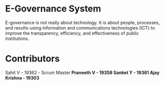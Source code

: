 # E-Governance System 
E-governance is not really about technology. It is about people, processes, and results-using information and communications technologies (ICT) to improve the transparency, efficiency, and effectiveness of public institutions. 

# Contributors
Sahit V - 19362 - Scrum Master <b>
Praneeth V - 19358 <b>
Sanket Y - 19361 <b>
Ajay Krishna - 19303 <b>







